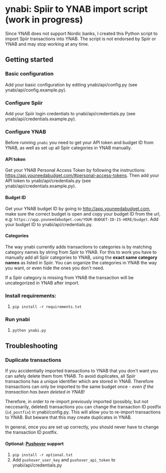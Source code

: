 # ynabi: Spiir to YNAB import script (work in progress)

Since YNAB does not support Nordic banks, I created this Python script
to import Spiir transactions into YNAB. The script is not endorsed by Spiir
or YNAB and may stop working at any time.

## Getting started

### Basic configuration

Add your basic configuration by editing ynabi/api/config.py (see ynabi/api/config.example.py).

### Configure Spiir

Add your Spiir login credentials to ynabi/api/credentials.py
(see ynabi/api/credentials.example.py).

### Configure YNAB

Before running `ynabi` you need to get your API token and budget ID from YNAB,
as well as set up all Spiir categories in YNAB manually.

#### API token

Get your YNAB Personal Access Token by following the instructions:
https://api.youneedabudget.com/#personal-access-tokens.
Then add your API token to ynabi/api/credentials.py
(see ynabi/api/credentials.example.py).

#### Budget ID

Get your YNAB budget ID by going to http://app.youneedabudget.com, make sure
the correct budget is open and copy your budget ID from the url, e.g:
`https://app.youneedabudget.com/YOUR-BUDGET-ID-IS-HERE/budget`. Add your budget
ID to ynabi/api/credentials.py.

#### Categories

The way ynabi currently adds transactions to categories is by matching category
names by string from Spiir to YNAB. For this to work you have to manually add
all Spiir categories to YNAB, using the **exact same category names** as listed
in Spiir. You can organize the categories in YNAB the way you want, or even hide
the ones you don't need.

If a Spiir category is missing from YNAB the transaction will be uncategorized
in YNAB after import.

### Install requirements:

1. `pip install -r requirements.txt`

### Run ynabi

1. `python ynabi.py`

## Troubleshooting

### Duplicate transactions

If you accidentially imported transactions to YNAB that you don't want you can
safely delete them from YNAB. To avoid duplicates, all Spiir transactions has
a unique identifier which are stored in YNAB. Therefore transactions can only
be imported to the same budget once - *even if the transaction has been deleted
in YNAB!*

Therefore, in order to re-import previously imported (possibly, but not
neccesarily, deleted) transactions you can change the transaction ID postfix
(`id_postfix`) in ynabi/config.py. This will allow you to re-import transactions
to YNAB. But beware that this may create duplicates in YNAB.

In general, once you are set up correctly, you should never have to change the
transaction ID postfix.

#### Optional: [Pushover](https://pushover.net/) support

1. `pip install -r optional.txt`
2. Add `pushover_user_key` and `pushover_api_token` to ynabi/api/credentials.py
